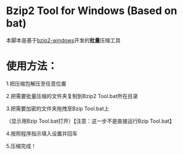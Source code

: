 # **Bzip2 Tool for Windows (Based on bat)**
本脚本是基于[bzip2-windows](https://github.com/philr/bzip2-windows)开发的**批量**压缩工具

# **使用方法：**
1.把压缩包解压至任意位置

2.把需要批量压缩的文件夹复制到Bzip2 Tool.bat所在目录

3.把需要加密的文件夹拖拽至Bzip Tool.bat上

（显示用Bzip Tool.bat打开）【注意：这一步不是直接运行Bzip Tool.bat】

4.按照程序指示填入设置并回车

5.压缩完成！
